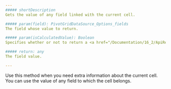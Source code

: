 ```yaml
---
##### shortDescription
Gets the value of any field linked with the current cell.

##### param(field): PivotGridDataSource_Options_fields
The field whose value to return.

##### param(isCalculatedValue): Boolean
Specifies whether or not to return a <a href="/Documentation/16_2/ApiReference/Data_Layer/PivotGridDataSource/Configuration/fields/#calculateSummaryValue">post-processed</a> value. Pass <i>false</i> here to get the initial summary value.

##### return: any
The field value.

---
```

Use this method when you need extra information about the current cell. You can use the value of any field to which the cell belongs.